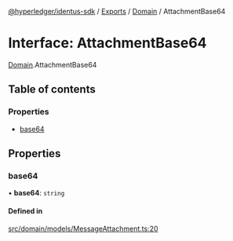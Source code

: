 [@hyperledger/identus-sdk](../README.md) / [Exports](../modules.md) / [Domain](../modules/Domain.md) / AttachmentBase64

# Interface: AttachmentBase64

[Domain](../modules/Domain.md).AttachmentBase64

## Table of contents

### Properties

- [base64](Domain.AttachmentBase64.md#base64)

## Properties

### base64

• **base64**: `string`

#### Defined in

[src/domain/models/MessageAttachment.ts:20](https://github.com/hyperledger-identus/sdk-ts/blob/966e04ee4b9d4ba9d1e404c4d3d062abcf854530/src/domain/models/MessageAttachment.ts#L20)
